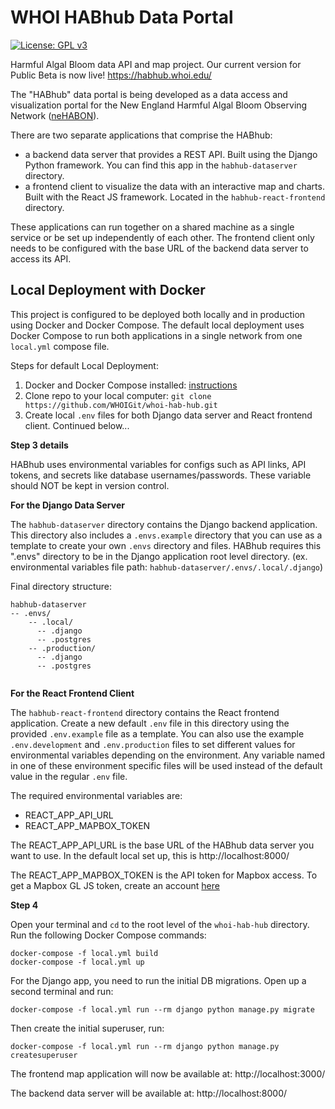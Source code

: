 # WHOI HABhub Data Portal

[![License: GPL v3](https://img.shields.io/badge/License-GPLv3-blue.svg)](https://www.gnu.org/licenses/gpl-3.0)

Harmful Algal Bloom data API and map project. Our current version for Public Beta is now live! https://habhub.whoi.edu/

The "HABhub" data portal is being developed as a data access and visualization portal for the New England Harmful Algal Bloom Observing Network ([neHABON](https://northeasthab.whoi.edu/bloom-monitoring/habon-ne/)).

There are two separate applications that comprise the HABhub:
- a backend data server that provides a REST API. Built using the Django Python framework. You can find this app in the `habhub-dataserver` directory.
- a frontend client to visualize the data with an interactive map and charts. Built with the React JS framework. Located in the `habhub-react-frontend` directory.

These applications can run together on a shared machine as a single service or be set up independently of each other. The frontend client only needs to be configured with the base URL of the backend data server to access its API.

## Local Deployment with Docker

This project is configured to be deployed both locally and in production using Docker and Docker Compose. The default local deployment uses Docker Compose to run both applications in a single network from one `local.yml` compose file. 

Steps for default Local Deployment:

1. Docker and Docker Compose installed: [instructions](https://docs.docker.com/compose/install)
2. Clone repo to your local computer:  `git clone https://github.com/WHOIGit/whoi-hab-hub.git`
3. Create local `.env` files for both Django data server and React frontend client. Continued below...

**Step 3 details**

HABhub uses environmental variables for configs such as API links, API tokens, and secrets like database usernames/passwords.
These variable should NOT be kept in version control. 

**For the Django Data Server**

The `habhub-dataserver` directory contains the Django backend application. This directory also includes a ``.envs.example`` directory that you can use as
a template to create your own ``.envs`` directory and files. HABhub requires this ".envs" directory to be in the Django application root level directory. (ex. environmental variables file path: `habhub-dataserver/.envs/.local/.django`)

Final directory structure:

```
habhub-dataserver
-- .envs/
    -- .local/
      -- .django
      -- .postgres
    -- .production/
      -- .django 
      -- .postgres
    
```
**For the React Frontend Client**

The `habhub-react-frontend` directory contains the React frontend application. Create a new default `.env` file in this directory using the provided `.env.example` file as a template. You can also use the example `.env.development` and `.env.production` files to set different values for environmental variables depending on the environment. Any variable named in one of these environment specific files will be used instead of the default value in the regular `.env` file.

The required environmental variables are:
- REACT_APP_API_URL
- REACT_APP_MAPBOX_TOKEN

The REACT_APP_API_URL is the base URL of the HABhub data server you want to use. In the default local set up, this is http://localhost:8000/

The REACT_APP_MAPBOX_TOKEN is the API token for Mapbox access. To get a Mapbox GL JS token, create an account [here](https://account.mapbox.com/auth/signup/)

**Step 4**

Open your terminal and `cd` to the root level of the `whoi-hab-hub` directory. Run the following Docker Compose commands:
```
docker-compose -f local.yml build
docker-compose -f local.yml up
```
For the Django app, you need to run the initial DB migrations. Open up a second terminal and run:

```
docker-compose -f local.yml run --rm django python manage.py migrate
```
Then create the initial superuser, run:

```
docker-compose -f local.yml run --rm django python manage.py createsuperuser
```

The frontend map application will now be available at: http://localhost:3000/

The backend data server will be available at: http://localhost:8000/
